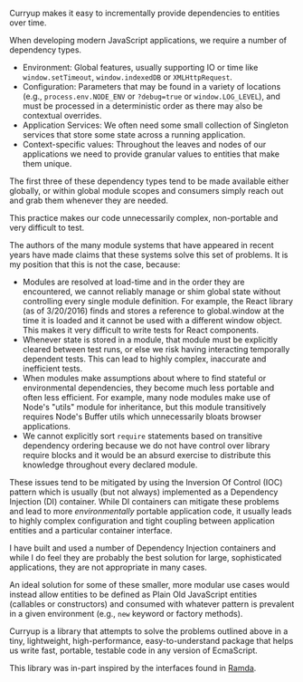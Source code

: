 Curryup makes it easy to incrementally provide dependencies to entities over
time.

When developing modern JavaScript applications, we require a number of
dependency types.

 * Environment: Global features, usually supporting IO or time like
   `window.setTimeout`, `window.indexedDB` or `XMLHttpRequest`.
 * Configuration: Parameters that may be found in a variety of locations
   (e.g., `process.env.NODE_ENV` or `?debug=true` or `window.LOG_LEVEL`),
   and must be processed in a deterministic order as there may also be
   contextual overrides.
 * Application Services: We often need some small collection of Singleton
   services that store some state across a running application.
 * Context-specific values: Throughout the leaves and nodes of our applications
   we need to provide granular values to entities that make them unique.

The first three of these dependency types tend to be made available either
globally, or within global module scopes and consumers simply reach out and
grab them whenever they are needed.

This practice makes our code unnecessarily complex, non-portable and very
difficult to test.

The authors of the many module systems that have appeared in recent years have
made claims that these systems solve this set of problems. It is my position
that this is not the case, because:

 * Modules are resolved at load-time and in the order they are
   encountered, we cannot reliably manage or shim global state without
   controlling every single module definition. For example, the React library
   (as of 3/20/2016) finds and stores a reference to global.window at the time
   it is loaded and it cannot be used with a different window object. This
   makes it very difficult to write tests for React components.
 * Whenever state is stored in a module, that module must be explicitly cleared
   between test runs, or else we risk having interacting temporally dependent
   tests. This can lead to highly complex, inaccurate and inefficient tests.
 * When modules make assumptions about where to find stateful or environmental 
   dependencies, they become much less portable and often less efficient. For
   example, many node modules make use of Node's "utils" module for
   inheritance, but this module transitively requires Node's Buffer utils which
   unnecessarily bloats browser applications.
 * We cannot explicitly sort `require` statements based on transitive
   dependency ordering because we do not have control over library require
   blocks and it would be an absurd exercise to distribute this knowledge
   throughout every declared module.

These issues tend to be mitigated by using the Inversion Of Control (IOC)
pattern which is usually (but not always) implemented as a Dependency
Injection (DI) container. While DI containers can mitigate these problems
and lead to more _environmentally_ portable application code, it usually leads
to highly complex configuration and tight coupling between application entities
and a particular container interface.

I have built and used a number of Dependency Injection containers and while I 
do feel they are probably the best solution for large, sophisticated
applications, they are not appropriate in many cases.

An ideal solution for some of these smaller, more modular use cases would
instead allow entities to be defined as Plain Old JavaScript entities
(callables or constructors) and consumed with whatever pattern is prevalent in a
given environment (e.g., `new` keyword or factory methods).


Curryup is a library that attempts to solve the problems outlined above in a
tiny, lightweight, high-performance, easy-to-understand package that helps us
write fast, portable, testable code in any version of EcmaScript.


This library was in-part inspired by the interfaces found in [Ramda](http://ramdajs.com).

